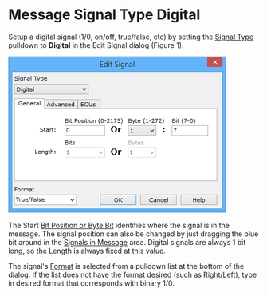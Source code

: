 # Message Signal Type Digital

Setup a digital signal (1/0, on/off, true/false, etc) by setting the [Signal Type](message-signal-type.md) pulldown to **Digital** in the Edit Signal dialog (Figure 1).

![Figure 1: Use the Edit Signal dialog to define a digital signal in a message.](../../../../.gitbook/assets/spyindecodedigital.gif)

The Start [Bit Position or Byte:Bit](understanding-bit-and-byte-bit-positions.md) identifies where the signal is in the message. The signal position can also be changed by just dragging the blue bit around in the [Signals in Message](./) area. Digital signals are always 1 bit long, so the Length is always fixed at this value.

The signal's [Format](message-signal-format-and-units.md) is selected from a pulldown list at the bottom of the dialog. If the list does not have the format desired (such as Right/Left), type in desired format that corresponds with binary 1/0.
